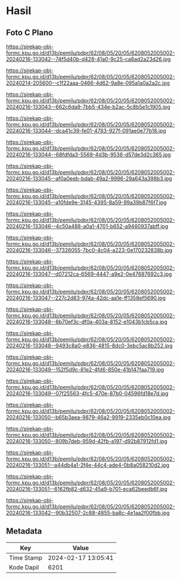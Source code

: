 # Hasil

## Foto C Plano

https://sirekap-obj-formc.kpu.go.id/d13b/pemilu/pdpr/62/08/05/20/05/6208052005002-20240216-133042--74f5d40b-d428-41a0-9c25-ca8ad2a23d26.jpg

https://sirekap-obj-formc.kpu.go.id/d13b/pemilu/pdpr/62/08/05/20/05/6208052005002-20240214-205600--c1f22aaa-0466-4d62-9a8e-095a1a0a2a2c.jpg

https://sirekap-obj-formc.kpu.go.id/d13b/pemilu/pdpr/62/08/05/20/05/6208052005002-20240216-133043--662c6da9-7bb5-434e-b2ac-5c8b5e1c1905.jpg

https://sirekap-obj-formc.kpu.go.id/d13b/pemilu/pdpr/62/08/05/20/05/6208052005002-20240216-133044--dca41c39-fe01-4783-927f-091ae0e77b18.jpg

https://sirekap-obj-formc.kpu.go.id/d13b/pemilu/pdpr/62/08/05/20/05/6208052005002-20240216-133044--68fdfda3-5569-4d3b-9536-d57de3d2c365.jpg

https://sirekap-obj-formc.kpu.go.id/d13b/pemilu/pdpr/62/08/05/20/05/6208052005002-20240216-133045--af0a0eeb-bdab-49a2-9996-29a643a398b3.jpg

https://sirekap-obj-formc.kpu.go.id/d13b/pemilu/pdpr/62/08/05/20/05/6208052005002-20240216-133045--a10fde9e-3145-4395-8a59-99a39b87f6f7.jpg

https://sirekap-obj-formc.kpu.go.id/d13b/pemilu/pdpr/62/08/05/20/05/6208052005002-20240216-133046--4c50a488-a0a1-4701-b652-a9460937abff.jpg

https://sirekap-obj-formc.kpu.go.id/d13b/pemilu/pdpr/62/08/05/20/05/6208052005002-20240216-133046--37326055-7bc0-4c04-a223-0e170232838b.jpg

https://sirekap-obj-formc.kpu.go.id/d13b/pemilu/pdpr/62/08/05/20/05/6208052005002-20240216-133047--d07212ca-6569-4447-a9e2-0e47687692c3.jpg

https://sirekap-obj-formc.kpu.go.id/d13b/pemilu/pdpr/62/08/05/20/05/6208052005002-20240216-133047--227c2d83-974a-42dc-aa1e-ff1358ef5690.jpg

https://sirekap-obj-formc.kpu.go.id/d13b/pemilu/pdpr/62/08/05/20/05/6208052005002-20240216-133048--8b70ef3c-df0a-403a-8152-e1043b1cb5ca.jpg

https://sirekap-obj-formc.kpu.go.id/d13b/pemilu/pdpr/62/08/05/20/05/6208052005002-20240216-133048--9493c8a0-e836-4815-8dc0-3ebc5ac8b252.jpg

https://sirekap-obj-formc.kpu.go.id/d13b/pemilu/pdpr/62/08/05/20/05/6208052005002-20240216-133049--152f5d9c-81e2-4fd6-850e-41b147faa719.jpg

https://sirekap-obj-formc.kpu.go.id/d13b/pemilu/pdpr/62/08/05/20/05/6208052005002-20240216-133049--07f25563-4fc5-470e-87b0-04596fd18e7d.jpg

https://sirekap-obj-formc.kpu.go.id/d13b/pemilu/pdpr/62/08/05/20/05/6208052005002-20240216-133050--b65b3aea-9879-46a2-9919-2335eb0c10ea.jpg

https://sirekap-obj-formc.kpu.go.id/d13b/pemilu/pdpr/62/08/05/20/05/6208052005002-20240216-133050--809b7deb-959d-42fb-a197-d92b87912fd1.jpg

https://sirekap-obj-formc.kpu.go.id/d13b/pemilu/pdpr/62/08/05/20/05/6208052005002-20240216-133051--a44db4a1-2f4e-44c4-ade4-0b8a058210d2.jpg

https://sirekap-obj-formc.kpu.go.id/d13b/pemilu/pdpr/62/08/05/20/05/6208052005002-20240216-133051--6162fb82-d632-45a9-b701-eca62beedb6f.jpg

https://sirekap-obj-formc.kpu.go.id/d13b/pemilu/pdpr/62/08/05/20/05/6208052005002-20240216-133042--90b32507-2c88-4855-ba8c-4e1aa2f00fbb.jpg


## Metadata

| Key        | Value               |
| ---------- | ------------------- |
| Time Stamp | 2024-02-17 13:05:41 |
| Kode Dapil | 6201                |



